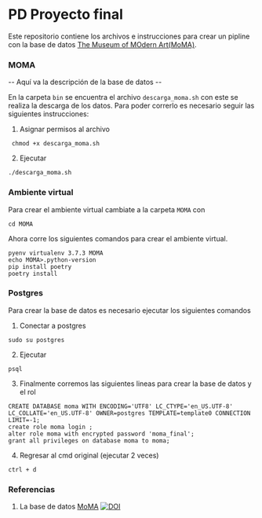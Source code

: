 # PD Proyecto final

Este repositorio contiene los archivos e instrucciones para crear un pipline con la base de datos [The Museum of MOdern Art(MoMA)](https://github.com/MuseumofModernArt/collection). 

### MOMA

-- Aquí va la descripción de la base de datos --

En la carpeta `bin` se encuentra el archivo  `descarga_moma.sh` con este se realiza la descarga de los datos. Para poder correrlo es necesario seguir las siguientes instrucciones:

1. Asignar permisos al archivo
```
 chmod +x descarga_moma.sh
```

2. Ejecutar
```
./descarga_moma.sh
```

### Ambiente virtual

Para crear el ambiente virtual cambiate a la carpeta `MOMA` con 

```
cd MOMA
```

Ahora corre los siguientes comandos para crear el ambiente virtual.

```
pyenv virtualenv 3.7.3 MOMA 
echo MOMA>.python-version 
pip install poetry 
poetry install
```

### Postgres 

Para crear la base de datos es necesario ejecutar los siguientes comandos

1. Conectar a postgres
```
sudo su postgres
```
2. Ejecutar
```
psql
```
3. Finalmente corremos las siguientes lineas para crear la base de datos y el rol
```
CREATE DATABASE moma WITH ENCODING='UTF8' LC_CTYPE='en_US.UTF-8' LC_COLLATE='en_US.UTF-8' OWNER=postgres TEMPLATE=template0 CONNECTION LIMIT=-1;
create role moma login ;
alter role moma with encrypted password 'moma_final';
grant all privileges on database moma to moma;
```
4. Regresar al cmd original (ejecutar 2 veces)
```
ctrl + d
```



### Referencias

1. La base de datos [MoMA](https://github.com/MuseumofModernArt/collection) [![DOI](https://zenodo.org/badge/DOI/10.5281/zenodo.3558822.svg)](https://doi.org/10.5281/zenodo.3558822)
